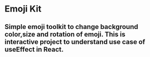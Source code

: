 # Emoji Kit

## Simple emoji toolkit to change background color,size and rotation of emoji. This is interactive project to understand use case of useEffect in React.